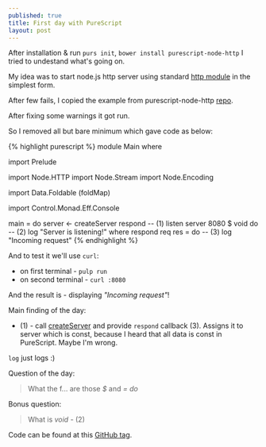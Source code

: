 ```yaml
---
published: true
title: First day with PureScript
layout: post
---
```


After installation & run `purs init`, `bower install purescript-node-http` I
tried to undestand what's going on.

My idea was to start node.js http server using standard [http
module](https://nodejs.org/api/http.html) in the simplest form.

After few fails, I copied the example from purescript-node-http
[repo](https://github.com/purescript-node/purescript-node-http/blob/master/test/Main.purs).

After fixing some warnings it got run.

So I removed all but bare minimum which gave code as below:

{% highlight purescript %}
module Main where

import Prelude

import Node.HTTP
import Node.Stream
import Node.Encoding

import Data.Foldable (foldMap)

import Control.Monad.Eff.Console

main = do
  server <- createServer respond -- (1)
  listen server 8080 $ void do   -- (2)
    log "Server is listening!"
  where
  respond req res = do           -- (3)
    log "Incoming request"
{% endhighlight %}

And to test it we'll use `curl`:  
 - on first terminal - `pulp run`  
 - on second terminal - `curl :8080`  

And the result is - displaying *"Incoming request"*!

Main finding of the day:  
 - (1) - call [createServer](https://nodejs.org/api/http.html#http_http_createserver_requestlistener)
and provide `respond` callback (3). Assigns it to server which is const,
because I heard that all data is const in PureScript. Maybe I'm wrong.

`log` just logs :)

Question of the day:  
> What the f... are those *$* and *= do*

Bonus question:  
> What is *void* - (2)

Code can be found at this [GitHub tag](https://github.com/matma/github-linter/tree/step-1).
